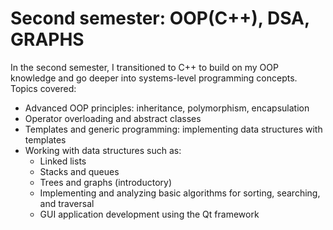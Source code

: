 # Second semester: OOP(C++), DSA, GRAPHS
In the second semester, I transitioned to C++ to build on my OOP knowledge and go deeper into systems-level programming concepts. Topics covered:
- Advanced OOP principles: inheritance, polymorphism, encapsulation
- Operator overloading and abstract classes
- Templates and generic programming: implementing data structures with templates
- Working with data structures such as:
  - Linked lists
  - Stacks and queues
  - Trees and graphs (introductory)
  - Implementing and analyzing basic algorithms for sorting, searching, and traversal
  - GUI application development using the Qt framework
